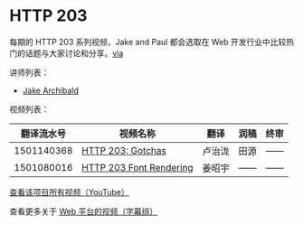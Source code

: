 # HTTP 203

每期的 HTTP 203 系列视频，Jake and Paul 都会选取在 Web 开发行业中比较热门的话题与大家讨论和分享。[via](https://developers.google.com/web/shows/http203/?hl=zh_CN)

讲师列表：

*   [Jake Archibald](https://plus.google.com/+JakeArchibald)
 
视频列表：

| 翻译流水号 | 视频名称 | 翻译 | 润稿 | 终审 |
| -- | -- | -- | -- | -- |
| 1501140368 | [HTTP 203: Gotchas](1501140368-gotchas.md)  | 卢治泷 | 田源 | —— |
| 1501080016 | [HTTP 203 Font Rendering](1501080016-font-rendering.md)  | 姜昭宇 | —— | —— |

[查看该项目所有视频（YouTube）](https://www.youtube.com/playlist?list=PLOU2XLYxmsII_38oWcnQzXs9K9HKBMg-e)

查看更多关于 [Web 平台的视频（字幕组）](../index.md)